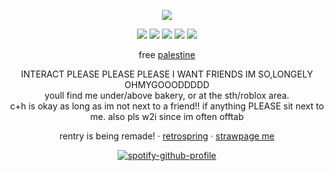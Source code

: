 <div align="center">
  
![](https://komarev.com/ghpvc/?username=akchouu&+color=blue&label=★ )

</div>

<div align="center">

![](https://files.catbox.moe/lsqv00.gif) ![](https://files.catbox.moe/esemrj.gif) ![](https://files.catbox.moe/brz4bz.gif) ![](https://files.catbox.moe/dscbhr.gif) ![](https://files.catbox.moe/87y93a.gif) 

free [palestine](https://arab.org/click-to-help/palestine/)

</div>

<div align="center">
INTERACT PLEASE PLEASE PLEASE I WANT FRIENDS IM SO,LONGELY OHMYGOOODDDDD
</div>

<div align="center">
youll find me under/above bakery, or at the sth/roblox area.
</div>
<div align="center">
c+h is okay as long as im not next to a friend!! if anything PLEASE sit next to me. also pls w2i since im often offtab
</div>


<div align="center">

rentry is being remade! · [retrospring](https://retrospring.net/@anthropicdesire) · [strawpage me](https://akoswonderland.straw.page)

</div>

<div align="center">

[![spotify-github-profile](https://spotify-github-profile.kittinanx.com/api/view?uid=31xu3wwd6hv7usmrqh2dnoppcqbq&cover_image=true&theme=natemoo-re&show_offline=true&background_color=3e1919&interchange=false&bar_color=4e93b1&bar_color_cover=true)](https://github.com/kittinan/spotify-github-profile)

</div>

